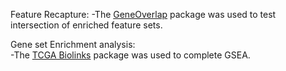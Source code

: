 Feature Recapture:
  -The [GeneOverlap](https://www.bioconductor.org/packages/release/bioc/html/GeneOverlap.html) package was used to test intersection of enriched feature sets. 

Gene set Enrichment analysis:  
  -The [TCGA Biolinks](https://bioconductor.org/packages/release/bioc/html/TCGAbiolinks.html) package was used to complete GSEA.
